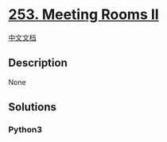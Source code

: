 # [253. Meeting Rooms II](https://leetcode.com/problems/meeting-rooms-ii)

[中文文档](/leetcode/0200-0299/0253.Meeting%20Rooms%20II/README.md)

## Description

None

## Solutions

<!-- tabs:start -->

### **Python3**

```python

```

<!-- tabs:end -->

